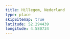 ```yaml
---
title: Hillegom, Nederland
type: place
skipSitemap: true
latitude: 52.294439
longitude: 4.580734
---
```

